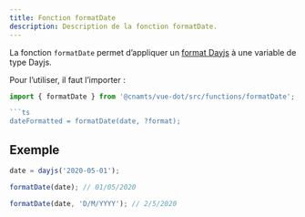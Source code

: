 ```yaml
---
title: Fonction formatDate
description: Description de la fonction formatDate.
---
```


<doc-tabs>

<doc-tab-item label="Utilisation">

La fonction `formatDate` permet d’appliquer un [format Dayjs](https://day.js.org/docs/en/display/format) à une variable de type Dayjs.

Pour l’utiliser, il faut l’importer :

```ts
import { formatDate } from '@cnamts/vue-dot/src/functions/formatDate';

```ts
dateFormatted = formatDate(date, ?format);
```

## Exemple

```ts
date = dayjs('2020-05-01');

formatDate(date); // 01/05/2020

formatDate(date, 'D/M/YYYY'); // 2/5/2020
```

</doc-tab-item>

<doc-tab-item label="API">

<doc-api name="functions/format-date"></doc-api>

</doc-tab-item>

</doc-tabs>
